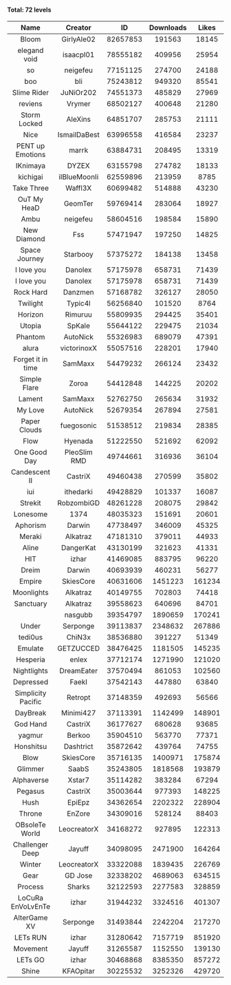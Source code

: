 #### Total: 72 levels

| Name | Creator | ID | Downloads | Likes |
|:---:|:---:|:---:|:---:|:---:|
| Bloom | GirlyAle02 | 82657853 | 191563 | 18145
| elegand void | isaacpl01 | 78555182 | 409956 | 25954
| so | neigefeu | 77151125 | 274700 | 24188
| boo | bli | 75243812 | 949320 | 85541
| Slime Rider | JuNiOr202 | 74551373 | 485829 | 27969
| reviens | Vrymer | 68502127 | 400648 | 21280
| Storm Locked | AleXins | 64851707 | 285753 | 21111
| Nice | IsmailDaBest | 63996558 | 416584 | 23237
| PENT up Emotions | marrk | 63884731 | 208495 | 13319
| IKnimaya | DYZEX | 63155798 | 274782 | 18133
| kichigai | iIBlueMoonIi | 62559896 | 213959 | 8785
| Take Three | Waffl3X | 60699482 | 514888 | 43230
| OuT My HeaD | GeomTer | 59769414 | 283064 | 18927
| Ambu | neigefeu | 58604516 | 198584 | 15890
| New Diamond | Fss | 57471947 | 197250 | 14825
| Space Journey | Starbooy | 57375272 | 184138 | 13458
| I love you | Danolex | 57175978 | 658731 | 71439
| I love you | Danolex | 57175978 | 658731 | 71439
| Rock Hard | Danzmen | 57168782 | 326127 | 28050
| Twilight | Typic4l | 56256840 | 101520 | 8764
| Horizon | Rimuruu | 55809935 | 294425 | 35401
| Utopia | SpKale | 55644122 | 229475 | 21034
| Phantom | AutoNick | 55326983 | 689079 | 47391
| alura | victorinoxX | 55057516 | 228201 | 17940
| Forget it in time | SamMaxx | 54479232 | 266124 | 23432
| Simple Flare | Zoroa | 54412848 | 144225 | 20202
| Lament | SamMaxx | 52762750 | 265634 | 31932
| My Love | AutoNick | 52679354 | 267894 | 27581
| Paper Clouds | fuegosonic | 51538512 | 219834 | 28385
| Flow | Hyenada | 51222550 | 521692 | 62092
| One Good Day | PleoSlim RMD | 49744661 | 316936 | 36104
| Candescent II | CastriX | 49460438 | 270599 | 35802
| iui | ithedarki | 49428829 | 101337 | 16087
| Strekit | RobzombiGD | 48261228 | 208075 | 29842
| Lonesome | 1374 | 48035323 | 151691 | 20601
| Aphorism | Darwin | 47738497 | 346009 | 45325
| Meraki | Alkatraz | 47181310 | 379011 | 44933
| Aline | DangerKat | 43130199 | 321623 | 41331
| HIT | izhar | 41469085 | 883795 | 96220
| Dreim | Darwin | 40693939 | 460231 | 56277
| Empire | SkiesCore | 40631606 | 1451223 | 161234
| Moonlights | Alkatraz | 40149755 | 702803 | 74418
| Sanctuary | Alkatraz | 39558623 | 640696 | 84701
|   | nasgubb | 39354797 | 1890659 | 170241
| Under | Serponge | 39113837 | 2348632 | 267886
| tedi0us | ChiN3x | 38536880 | 391227 | 51349
| Emulate | GETZUCCED | 38476425 | 1181505 | 145235
| Hesperia | enlex | 37712174 | 1271990 | 121020
| Nightlights | DreamEater | 37570494 | 861053 | 102560
| Depressed | FaekI | 37542143 | 447880 | 63840
| Simplicity Pacific | Retropt | 37148359 | 492693 | 56566
| DayBreak | Minimi427 | 37113391 | 1142499 | 148901
| God Hand | CastriX | 36177627 | 680628 | 93685
| yagmur | Berkoo | 35904510 | 563770 | 77371
| Honshitsu | Dashtrict | 35872642 | 439764 | 74755
| Blow | SkiesCore | 35716135 | 1400971 | 175874
| Glimmer | SaabS | 35243805 | 1818568 | 193879
| Alphaverse | Xstar7 | 35114282 | 383284 | 67294
| Pegasus | CastriX | 35003644 | 977393 | 148225
| Hush | EpiEpz | 34362654 | 2202322 | 228904
| Throne | EnZore | 34309016 | 528124 | 88403
| OBsoleTe World | LeocreatorX | 34168272 | 927895 | 122313
| Challenger Deep | Jayuff | 34098095 | 2471900 | 164264
| Winter | LeocreatorX | 33322088 | 1839435 | 226769
| Gear | GD Jose | 32338202 | 4689063 | 634515
| Process | Sharks | 32122593 | 2277583 | 328859
| LoCuRa EnVoLvEnTe | izhar | 31944232 | 3324516 | 401307
| AlterGame XV | Serponge | 31493844 | 2242204 | 217270
| LETs  RUN | izhar | 31280642 | 7157719 | 851920
| Movement | Jayuff | 31265587 | 1152550 | 139130
| LETs GO | izhar | 30468868 | 8385350 | 857272
| Shine | KFAOpitar | 30225532 | 3252326 | 429720
